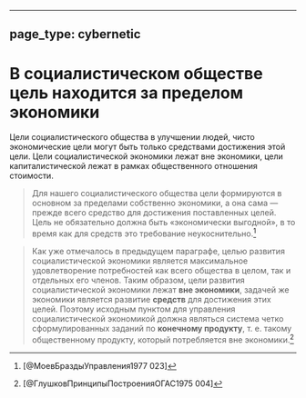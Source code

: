 
---
page_type: cybernetic
---
# В социалистическом обществе цель находится за пределом экономики

Цели социалистического общества в улучшении людей, чисто экономические цели могут быть только средствами достижения этой цели. Цели социалистической экономики лежат вне экономики, цели капиталистической лежат в рамках общественного отношения стоимости.

> Для нашего социалистического общества цели формируются в основном за пределами собственно экономики, а она сама — прежде всего средство для достижения поставленных целей. Цель не обязательно должна быть «экономически выгодной», в то время как для средств это требование неукоснительно.[^1]

[^1]:  [@МоевБраздыУправления1977 023]

> Как уже отмечалось в предыдущем параграфе, целью развития социалистической экономики является максимальное удовлетворение потребностей как всего общества в целом, так и отдельных его членов. Таким образом, цели развития социалистической экономики лежат **вне экономики**, задачей же экономики является развитие **средств** для достижения этих целей. Поэтому исходным пунктом для управления социалистической экономикой должна являться система четко сформулированных заданий по **конечному продукту**, т. е. такому общественному продукту, который потребляется вне экономики.[^2]

[^2]:  [@ГлушковПринципыПостроенияОГАС1975 004]




